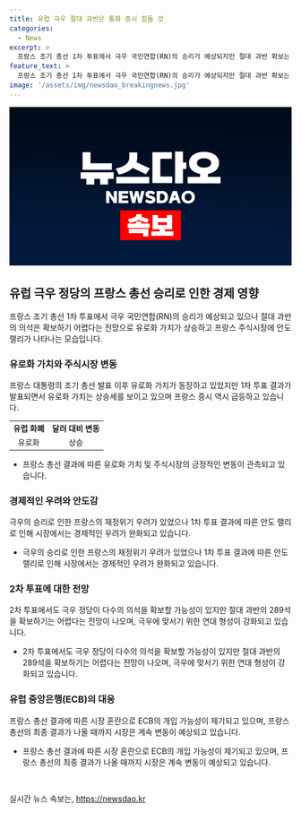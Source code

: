 ```yaml
---
title: 유럽 극우 절대 과반은 통화 증시 힘들 것
categories:
  - News
excerpt: >
  프랑스 조기 총선 1차 투표에서 극우 국민연합(RN)의 승리가 예상되지만 절대 과반 확보는 어렵다는 관측에서 유로화 가치가 반등하며 시장 안도 랠리를 시작했다. 프랑스의 재정위기 우려와 함께 변동성이 커지던 유럽 경제가 조기 총선 결과에 안도하고 있다. RN의 압도적인 승리 우려는 있지만 절대 과반 확보는 쉽지 않을 것으로 여겨지며 프랑스 국채와 유로화의 변동성이 진정되고 있으며, 시장은 안도 랠리에 돌입하고 있다. 2차 투표 이후 289석 이상 확보는 어려워 보이지만 RN에 맞서기 위한 연대 형성 가능성이 높아지고 있으며, 유럽중앙은행(ECB) 연례 정책 콘퍼런스에서의 신호에 관심이 모아지고 있다.
feature_text: >
  프랑스 조기 총선 1차 투표에서 극우 국민연합(RN)의 승리가 예상되지만 절대 과반 확보는 어렵다는 관측에서 유로화 가치가 반등하며 시장 안도 랠리를 시작했다. 프랑스의 재정위기 우려와 함께 변동성이 커지던 유럽 경제가 조기 총선 결과에 안도하고 있다. RN의 압도적인 승리 우려는 있지만 절대 과반 확보는 쉽지 않을 것으로 여겨지며 프랑스 국채와 유로화의 변동성이 진정되고 있으며, 시장은 안도 랠리에 돌입하고 있다. 2차 투표 이후 289석 이상 확보는 어려워 보이지만 RN에 맞서기 위한 연대 형성 가능성이 높아지고 있으며, 유럽중앙은행(ECB) 연례 정책 콘퍼런스에서의 신호에 관심이 모아지고 있다.
image: '/assets/img/newsdao_breakingnews.jpg'
---
```


<p><img src="/assets/img/newsdao_breakingnews.jpg" alt="firstkoreanews 속보" /></p>

<h2 data-ke-size="size26">유럽 극우 정당의 프랑스 총선 승리로 인한 경제 영향</h2>

<p data-ke-size="size16">프랑스 조기 총선 1차 투표에서 극우 국민연합(RN)의 승리가 예상되고 있으나 절대 과반의 의석은 확보하기 어렵다는 전망으로 유로화 가치가 상승하고 프랑스 주식시장에 안도 랠리가 나타나는 모습입니다.</p>

<h3>유로화 가치와 주식시장 변동</h3>

<p data-ke-size="size16">프랑스 대통령의 조기 총선 발표 이후 유로화 가치가 동장하고 있었지만 1차 투표 결과가 발표되면서 유로화 가치는 상승세를 보이고 있으며 프랑스 증시 역시 급등하고 있습니다.</p>

<table>
    <tr>
        <td style="text-align: center; height: 17px;"><b>유럽 화폐</b></td>
        <td style="text-align: center; height: 17px;"><b>달러 대비 변동</b></td>
    </tr>
    <tr>
        <td style="text-align: center; height: 17px;">유로화</td>
        <td style="text-align: center; height: 17px;">상승</td>
    </tr>
</table>

<ul>
    <li>프랑스 총선 결과에 따른 유로화 가치 및 주식시장의 긍정적인 변동이 관측되고 있습니다.</li>
</ul>

<h3>경제적인 우려와 안도감</h3>

<p data-ke-size="size16">극우의 승리로 인한 프랑스의 재정위기 우려가 있었으나 1차 투표 결과에 따른 안도 랠리로 인해 시장에서는 경제적인 우려가 완화되고 있습니다.</p>

<ul>
    <li>극우의 승리로 인한 프랑스의 재정위기 우려가 있었으나 1차 투표 결과에 따른 안도 랠리로 인해 시장에서는 경제적인 우려가 완화되고 있습니다.</li>
</ul>

<h3>2차 투표에 대한 전망</h3>

<p data-ke-size="size16">2차 투표에서도 극우 정당이 다수의 의석을 확보할 가능성이 있지만 절대 과반의 289석을 확보하기는 어렵다는 전망이 나오며, 극우에 맞서기 위한 연대 형성이 강화되고 있습니다.</p>

<ul>
    <li>2차 투표에서도 극우 정당이 다수의 의석을 확보할 가능성이 있지만 절대 과반의 289석을 확보하기는 어렵다는 전망이 나오며, 극우에 맞서기 위한 연대 형성이 강화되고 있습니다.</li>
</ul>

<h3>유럽 중앙은행(ECB)의 대응</h3>

<p data-ke-size="size16">프랑스 총선 결과에 따른 시장 혼란으로 ECB의 개입 가능성이 제기되고 있으며, 프랑스 총선의 최종 결과가 나올 때까지 시장은 계속 변동이 예상되고 있습니다.</p>

<ul>
    <li>프랑스 총선 결과에 따른 시장 혼란으로 ECB의 개입 가능성이 제기되고 있으며, 프랑스 총선의 최종 결과가 나올 때까지 시장은 계속 변동이 예상되고 있습니다.</li>
</ul>

<p data-ke-size="size16">&nbsp;</p>
실시간 뉴스 속보는, <a href="https://newsdao.kr" rel="dofollow">https://newsdao.kr</a>


